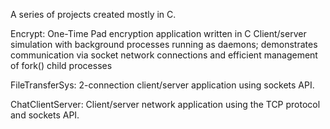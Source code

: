 A series of projects created mostly in C.

Encrypt:
One-Time Pad encryption application written in C
Client/server simulation with background processes running as daemons; demonstrates communication via socket network connections and efficient management of fork() child processes

FileTransferSys:
2-connection client/server application using sockets API.  

ChatClientServer:
Client/server network application using the TCP protocol and sockets API.
